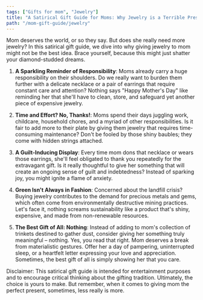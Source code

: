 ```yaml
---
tags: ["Gifts for mom", "Jewelry"]
title: "A Satirical Gift Guide for Moms: Why Jewelry is a Terrible Present"
path: "/mom-gift-guide/jewelry"
---
```


Mom deserves the world, or so they say. But does she really need more jewelry? In this satirical gift guide, we dive into why giving jewelry to mom might not be the best idea. Brace yourself, because this might just shatter your diamond-studded dreams.

1. **A Sparkling Reminder of Responsibility**: Moms already carry a huge responsibility on their shoulders. Do we really want to burden them further with a delicate necklace or a pair of earrings that require constant care and attention? Nothing says "Happy Mother's Day" like reminding her that she'll have to clean, store, and safeguard yet another piece of expensive jewelry.

2. **Time and Effort? No, Thanks!**: Moms spend their days juggling work, childcare, household chores, and a myriad of other responsibilities. Is it fair to add more to their plate by giving them jewelry that requires time-consuming maintenance? Don't be fooled by those shiny baubles; they come with hidden strings attached.

3. **A Guilt-Inducing Display**: Every time mom dons that necklace or wears those earrings, she'll feel obligated to thank you repeatedly for the extravagant gift. Is it really thoughtful to give her something that will create an ongoing sense of guilt and indebtedness? Instead of sparking joy, you might ignite a flame of anxiety.

4. **Green Isn't Always in Fashion**: Concerned about the landfill crisis? Buying jewelry contributes to the demand for precious metals and gems, which often come from environmentally destructive mining practices. Let's face it, nothing screams sustainability like a product that's shiny, expensive, and made from non-renewable resources.

5. **The Best Gift of All: Nothing**: Instead of adding to mom's collection of trinkets destined to gather dust, consider giving her something truly meaningful – nothing. Yes, you read that right. Mom deserves a break from materialistic gestures. Offer her a day of pampering, uninterrupted sleep, or a heartfelt letter expressing your love and appreciation. Sometimes, the best gift of all is simply showing her that you care.

Disclaimer: This satirical gift guide is intended for entertainment purposes and to encourage critical thinking about the gifting tradition. Ultimately, the choice is yours to make. But remember, when it comes to giving mom the perfect present, sometimes, less really is more.